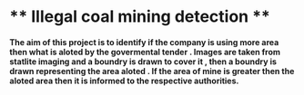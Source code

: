 # ** Illegal coal mining detection **

#### The aim of this project is to identify if the company is using more area then what is aloted by the govermental tender . Images are taken from statlite imaging and a boundry is drawn to cover it , then a boundry is drawn representing the area aloted . If the area of mine is greater then the aloted area then it is informed to the respective authorities.
